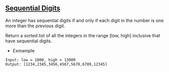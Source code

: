## [Sequential Digits](https://leetcode.com/problems/sequential-digits/description/)
An integer has sequential digits if and only if each digit in the number is one more than the previous digit.

Return a sorted list of all the integers in the range [low, high] inclusive that have sequential digits.


- Exmample
```
Input: low = 1000, high = 13000
Output: [1234,2345,3456,4567,5678,6789,12345]
```
